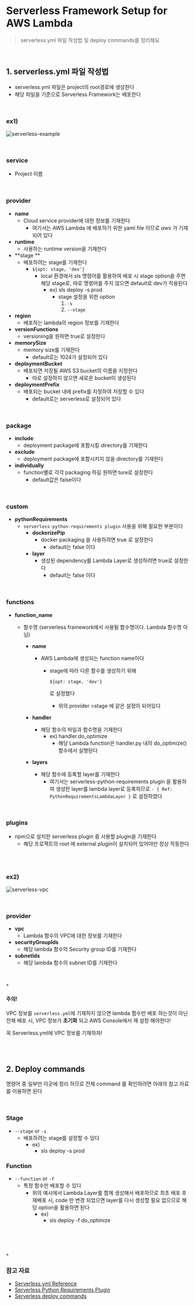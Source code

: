 # Serverless Framework Setup for AWS Lambda

> serverless.yml 파일 작성법 및 deploy commands를 정리해요

<br>

## 1. serverless.yml 파일 작성법

- serverless.yml 파일은 project의 root경로에 생성한다
- 해당 파일을 기준으로 Serverless Framework는 배포한다

<br>

### ex1)

![serverless-example](../../images/serverless-example.png)

<br>

### **service**

- Project 이름

<br>

### **provider**

- **name**
  - Cloud service provider에 대한 정보를 기재한다
    - 여기서는 AWS Lambda 에 배포하기 위한 yaml file 이므로 *aws* 가 기재되어 있다
- **runtime**
  - 사용하는 runtime version을 기재한다
- **stage **
  - 배포하려는 stage를 기재한다
    - `${opt: stage, 'dev'} `
      - local 환경에서 sls 명령어를 활용하여 배포 시 stage option을 주면 해당 stage로, 따로 명령어를 주지 않으면 default로 dev가 적용된다
        - ex) sls deploy -s prod
          - stage 설정을 위한 option
            1. `-s`
            2. `--stage`
- **region**
  - 배포하는 lambda의 region 정보를 기재한다
- **versionFunctions**
  - versioning을 원하면 true로 설정한다
- **memorySize**
  - memory size를 기재한다
    - default로는 1024가 설정되어 있다
- **deploymentBucket**
  - 배포되면 저장될 AWS S3 bucket의 이름을 지정한다
    - 따로 설정하지 않으면 새로운 bucket이 생성된다
- **deploymentPrefix**
  - 배포되는 bucket 내에 prefix를 지정하여 저장할 수 있다
    - default로는 serverless로 설정되어 있다

<br>

### package

- **include**
  - deployment package에 포함시킬 directory를 기재한다
- **exclude**
  - deployment package에 포함시키지 않을 directory를 기재한다
- **individually**
  - function별로 각각 packaging 하길 원하면 ture로 설정한다
    - default값은 false이다

<br>

### custom

- **pythonRequirements**
  - `serverless-python-requirements plugin` 사용을 위해 필요한 부분이다
    - **dockerizePip**
      - docker packaging 을 사용하려면 true 로 설정한다
        - default는 false 이다
    - **layer**
      - 생성된 dependency를 Lambda Layer로 생성하려면 true로 설정한다
        - default는 false 이다

<br>

### functions

- **function_name**

  - 함수명 (serverless framework에서 사용될 함수명이다. Lambda 함수명 아님)

    - **name**

      - AWS Lambda에 생성되는 function name이다

        - stage에 따라 다른 함수를 생성하기 위해 

          `${opt: stage, 'dev'} `

          로 설정했다

          - 위의 provider >stage 에 같은 설정이 되어있다

    - **handler**

      - 해당 함수의 파일과 함수명을 기재한다
        - ex) handler.do_optimize
          - 해당 Lambda function은 handler.py 내의 do_optimize() 함수에서 실행된다

    - **layers**

      - 해당 함수에 등록할 layer를 기재한다
        - 여기서는 serverless-python-requirements plugin 을 활용하여 생성한 layer를 lambda layer로 등록하므로 `- { Ref: PythonRequirementsLambdaLayer }` 로 설정하였다

<br>

### plugins

- npm으로 설치한 serverless plugin 중 사용할 plugin을 기재한다
  - 해당 프로젝트의 root 에 external plugin이 설치되어 있어야만 정상 작동한다 

<br>

<br>

### ex2)

![serverless-vpc](../../images/serverless-vpc.png)

<br>

### provider

- **vpc**
  - Lambda 함수의 VPC에 대한 정보를 기재한다
- **securityGroupIds**
  - 해당  lambda 함수의 Security group ID를 기재한다
- **subnetIds**
  - 해당 lambda 함수의 subnet ID를 기재한다

<br>

`+`

#### 주의!

VPC 정보를 `serverless.yml`에 기재하지 않으면 lambda 함수만 배포 하는것이 아닌 전체 배포 시, VPC 정보가 **초기화** 되고 AWS Console에서 재 설정 해야한다! 

꼭 Serverless.yml에  VPC 정보를 기재하자! 

<br>

<br>

## 2. Deploy commands

명령어 중 일부만 이곳에 정리 하므로 전체 command 를 확인하려면 아래의 참고 자료를 이용하면 된다

<br>

### Stage

- `--stage` or `-s`
  - 배포하려는 stage를 설정할 수 있다
    - ex)
      - sls deploy -s prod

### Function

- `--function` or `-f`
  - 특정 함수만 배포할 수 있다
    - 위의 예시에서 Lambda Layer를 함께 생성해서 배포하므로 최초 배포 후 재배포 시, code 만 변경 되었으면 layer를 다시 생성할 필요 없으므로 해당 option을 활용하면 된다
      - ex)
        - sls deploy -f do_optimize 



<br>

<br>

<br>

`+`

### 참고 자료

- [Serverless.yml Reference](https://www.serverless.com/framework/docs/providers/aws/guide/serverless.yml/)
- [Serverless Python Requirements Plugin](https://www.serverless.com/plugins/serverless-python-requirements)
- [Serverless deploy commands](https://www.serverless.com/framework/docs/providers/aws/cli-reference/deploy/)